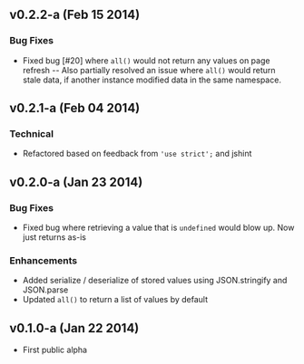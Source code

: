 <a name="v0.2.2-a"></a>
## v0.2.2-a (Feb 15 2014)

### Bug Fixes

- Fixed bug [#20] where `all()` would not return any values on page refresh
-- Also partially resolved an issue where `all()` would return stale data,
if another instance modified data in the same namespace.


<a name="v0.2.1-a"></a>
## v0.2.1-a (Feb 04 2014)

### Technical

- Refactored based on feedback from `'use strict';` and jshint


<a name="v0.2.0-a"></a>
## v0.2.0-a (Jan 23 2014)

### Bug Fixes

- Fixed bug where retrieving a value that is `undefined` would blow up. Now just returns as-is


### Enhancements

- Added serialize / deserialize of stored values using JSON.stringify and JSON.parse
- Updated `all()` to return a list of values by default


<a name="v0.1.0-a"></a>
## v0.1.0-a (Jan 22 2014)

- First public alpha
